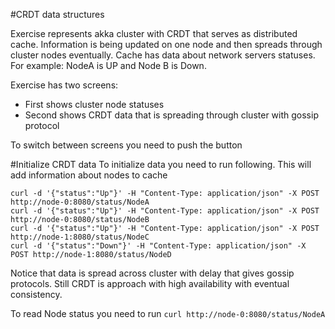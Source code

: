 #CRDT data structures

Exercise represents akka cluster with CRDT that serves as distributed cache. 
Information is being updated on one node and then
spreads through cluster nodes eventually. Cache has data about network servers statuses.
For example: NodeA is UP and Node B is Down.

Exercise has two screens:
- First shows cluster node statuses
- Second shows CRDT data that is spreading through cluster with gossip protocol

To switch between screens you need to push the button


#Initialize CRDT data
To initialize data you need to run following. This will add information about nodes to cache

```
curl -d '{"status":"Up"}' -H "Content-Type: application/json" -X POST http://node-0:8080/status/NodeA
curl -d '{"status":"Up"}' -H "Content-Type: application/json" -X POST http://node-0:8080/status/NodeB
curl -d '{"status":"Up"}' -H "Content-Type: application/json" -X POST http://node-1:8080/status/NodeC
curl -d '{"status":"Down"}' -H "Content-Type: application/json" -X POST http://node-1:8080/status/NodeD
```

Notice that data is spread across cluster with delay that gives gossip protocols. Still CRDT is approach 
with high availability with eventual consistency.

To read Node status you need to run
`curl http://node-0:8080/status/NodeA`


